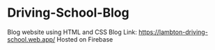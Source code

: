 # Driving-School-Blog
Blog website using HTML and CSS
Blog Link: https://lambton-driving-school.web.app/
Hosted on Firebase
